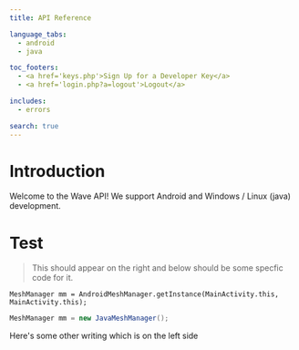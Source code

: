 ```yaml
---
title: API Reference

language_tabs:
  - android
  - java

toc_footers:
  - <a href='keys.php'>Sign Up for a Developer Key</a>
  - <a href='login.php?a=logout'>Logout</a>

includes:
  - errors

search: true
---
```


# Introduction

Welcome to the Wave API! We support Android and Windows / Linux (java) development.

# Test

> This should appear on the right and below should be some specfic code for it.

```android
MeshManager mm = AndroidMeshManager.getInstance(MainActivity.this, MainActivity.this);
```

```java
MeshManager mm = new JavaMeshManager();
```
Here's some other writing which is on the left side

